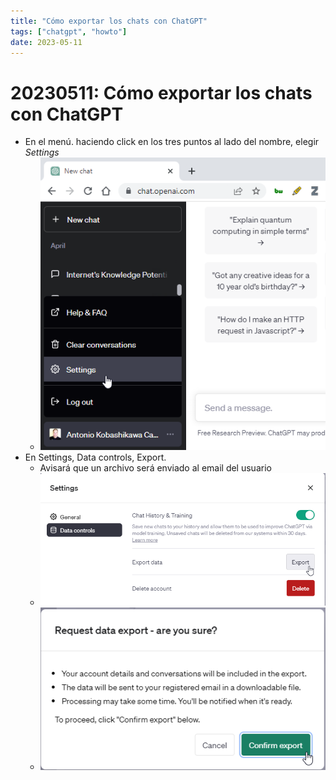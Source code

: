 ```yaml
---
title: "Cómo exportar los chats con ChatGPT"
tags: ["chatgpt", "howto"]
date: 2023-05-11
---
```


# 20230511: Cómo exportar los chats con ChatGPT

<TagsLinks />

- En el menú. haciendo click en los tres puntos al lado del nombre, elegir *Settings*
	- ![](20230511-chatgpt-export.png)
- En Settings, Data controls, Export.
	- Avisará que un archivo será enviado al email del usuario
	- ![](20230511-chatgpt-export-1.png)
	- ![](20230511-chatgpt-export-2.png)